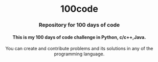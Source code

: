 <h1 align="center">  100code </h1>
<h3 align="center"> Repository for 100 days of code</h3<p align="center">
<br>


<h4 align="center">This is my 100 days of code challenge in Python, c/c++,Java.</h4>

 <p align="center">You can create and contribute problems and its solutions in any of the programming language.</p>
